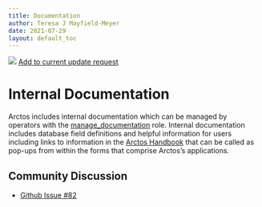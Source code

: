 ```yaml
---
title: Documentation
author: Teresa J Mayfield-Meyer
date: 2021-07-29
layout: default_toc
---
```

![](https://raw.githubusercontent.com/ArctosDB/documentation-wiki/gh-pages/tutorial_images/Bear%20Work%20in%20Progress.JPG)
<a href="https://github.com/ArctosDB/documentation-wiki/issues/82" target="_blank">Add to current update request</a>

# Internal Documentation

Arctos includes internal documentation which can be managed by operators with the <a href="https://arctos.database.museum/Admin/user_roles.cfm#manage_documentation" target="_blank">manage_documentation</a> role. Internal documentation includes database field definitions and helpful information for users including links to information in the <a href="https://handbook.arctosdb.org/" target="_blank">Arctos Handbook</a> that can be called as pop-ups from within the forms that comprise Arctos’s applications.  

## Community Discussion
    
- <a href="https://github.com/ArctosDB/documentation-wiki/issues/82" target="_blank">Github Issue #82</a>
